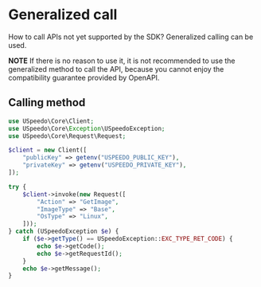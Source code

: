 # Generalized call

How to call APIs not yet supported by the SDK? Generalized calling can be used.

**NOTE** If there is no reason to use it, it is not recommended to use the generalized method to call the API, because you cannot enjoy the compatibility guarantee provided by OpenAPI.

## Calling method

```php
use USpeedo\Core\Client;
use USpeedo\Core\Exception\USpeedoException;
use USpeedo\Core\Request\Request;

$client = new Client([
    "publicKey" => getenv("USPEEDO_PUBLIC_KEY"),
    "privateKey" => getenv("USPEEDO_PRIVATE_KEY"),
]);

try {
    $client->invoke(new Request([
        "Action" => "GetImage",
        "ImageType" => "Base",
        "OsType" => "Linux",
    ]));
} catch (USpeedoException $e) {
    if ($e->getType() == USpeedoException::EXC_TYPE_RET_CODE) {
        echo $e->getCode();
        echo $e->getRequestId();
    }
    echo $e->getMessage();
}
```
